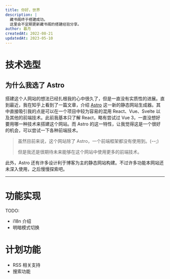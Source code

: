 ```yaml
---
title: 你好，世界
description: |
  藏书阁终于搭建成功。
  这里会不定期更新藏书阁的搭建经验分享。
author: 暮月
createdAt: 2022-08-21
updatedAt: 2023-05-10
---
```


# 技术选型

## 为什么我选了 Astro

搭建这个人网站的想法已经扎根我的心中很久了，但是一直没有实质性的进展。直到最近，我在知乎上看到了一篇文章，介绍 [Astro](https://astro.build/) 这一新的静态网站生成器。其中直接吸引我的点是可以在一个项目中较为容易的混用 React、Vue、Svelte 以及其他的前端技术。此前我基本只了解 React，略有尝试过 Vue 3，一直没想好要用哪一种技术来搭建这个网站。而 Astro 的这一特性，让我觉得这是一个很好的机会，可以尝试一下各种前端技术。

> 虽然目前来说，这个网站除了 Astro，一个前端框架都没有使用到。(ｰｰ;)
>
> 但是我还是很期待未来能够在这个网站中使用更多的前端技术。

此外，Astro 还有许多设计利于博客为主的静态网站构建。不过许多功能本网站还未深入使用，之后慢慢探索吧。

---

# 功能实现

TODO:

- i18n 介绍
- 明暗模式切换

# 计划功能

- RSS 相关支持
- 搜索功能
